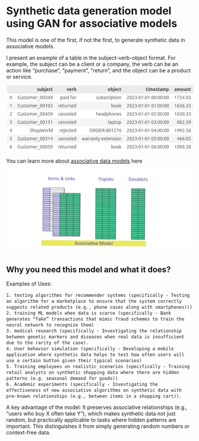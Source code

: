 # Synthetic data generation model using GAN for associative models

This model is one of the first, if not the first, to generate synthetic data in associative models.

I present an example of a table in the subject-verb-object format. For example, the subject can be a client or a company, the verb can be an action like “purchase”, “payment”, “return”, and the object can be a product or service.

<img src="/doc/img/table_svo.png" alt="table_svo">

You can learn more about <a href="https://habr.com/ru/companies/deepfoundation/articles/804617/">associative data models</a> here

<img src="/doc/img/assiciative_model.png" alt="assiciative_data_model">


## Why you need this model and what it does?

Examples of Uses:
```
1. testing algorithms for recommender systems (specifically - Testing an algorithm for a marketplace to ensure that the system correctly suggests related products (e.g., phone cases along with smartphones)))
2. training ML models when data is scarce (specifically - Bank generates “fake” transactions that mimic fraud schemes to train the neural network to recognize them)
3. medical research (specifically - Investigating the relationship between genetic markers and diseases when real data is insufficient due to the rarity of the case).
4. User behavior simulation (specifically - Developing a mobile application where synthetic data helps to test how often users will use a certain button given their typical scenarios)
5. Training employees on realistic scenarios (specifically - Training retail analysts on synthetic shopping data where there are hidden patterns (e.g. seasonal demand for goods))
6. Academic experiments (specifically - Investigating the effectiveness of new associative algorithms on synthetic data with pre-known relationships (e.g., between items in a shopping cart)).
```

A key advantage of the model:
It preserves associative relationships (e.g., “users who buy X often take Y”), which makes synthetic data not just random, but practically applicable to tasks where hidden patterns are important. This distinguishes it from simply generating random numbers or context-free data.
